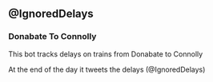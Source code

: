 ## @IgnoredDelays
### Donabate To Connolly

This bot tracks delays on trains from Donabate to Connolly

At the end of the day it tweets the delays (@IgnoredDelays)
